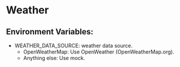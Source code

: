 # Weather

## Environment Variables:
- WEATHER_DATA_SOURCE: weather data source.
  - OpenWeatherMap: Use OpenWeather (OpenWeatherMap.org).
  - Anything else: Use mock.
